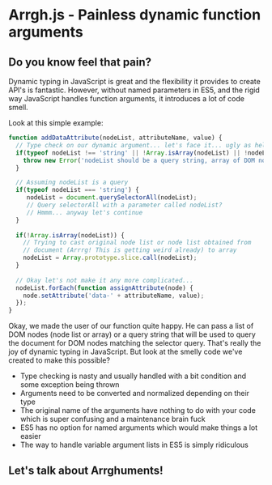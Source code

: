 # Arrgh.js - Painless dynamic function arguments

## Do you know feel that pain?

Dynamic typing in JavaScript is great and the flexibility it provides to create API's is fantastic. However, without 
named parameters in ES5, and the rigid way JavaScript handles function arguments, it introduces a lot of code smell.

Look at this simple example:

```javascript
function addDataAttribute(nodeList, attributeName, value) {
  // Type check on our dynamic argument... let's face it... ugly as hell
  if(typeof nodeList !== 'string' || !Array.isArray(nodeList) || !nodeList instanceof NodeList) {
    throw new Error('nodeList should be a query string, array of DOM nodes or a NodeList');
  }

  // Assuming nodeList is a query
  if(typeof nodeList === 'string') {
     nodeList = document.querySelectorAll(nodeList);
     // Query selectorAll with a parameter called nodeList? 
     // Hmmm... anyway let's continue
  }
  
  if(!Array.isArray(nodeList)) {
    // Trying to cast original node list or node list obtained from 
    // document (Arrrg! This is getting weird already) to array
    nodeList = Array.prototype.slice.call(nodeList);
  }
  
  // Okay let's not make it any more complicated...
  nodeList.forEach(function assignAttribute(node) {
    node.setAttribute('data-' + attributeName, value);
  });
}
```

Okay, we made the user of our function quite happy. He can pass a list of DOM nodes (node list or array) or a 
query string that will be used to query the document for DOM nodes matching the selector query. That's really the joy 
of dynamic typing in JavaScript. But look at the smelly code we've created to make this possible?

- Type checking is nasty and usually handled with a bit condition and some exception being thrown
- Arguments need to be converted and normalized depending on their type
- The original name of the arguments have nothing to do with your code which is super confusing and a maintenance brain fuck
- ES5 has no option for named arguments which would make things a lot easier
- The way to handle variable argument lists in ES5 is simply ridiculous

## Let's talk about Arrghuments!

